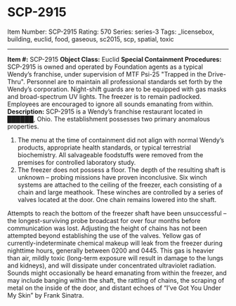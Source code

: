 # SCP-2915
Item Number: SCP-2915
Rating: 570
Series: series-3
Tags: _licensebox, building, euclid, food, gaseous, sc2015, scp, spatial, toxic

---

**Item #:** SCP-2915
**Object Class:** Euclid
**Special Containment Procedures:** SCP-2915 is owned and operated by Foundation agents as a typical Wendy’s franchise, under supervision of MTF Psi-25 "Trapped in the Drive-Thru". Personnel are to maintain all professional standards set forth by the Wendy’s corporation. Night-shift guards are to be equipped with gas masks and broad-spectrum UV lights.
The freezer is to remain padlocked.
Employees are encouraged to ignore all sounds emanating from within.
**Description:** SCP-2915 is a Wendy’s franchise restaurant located in ██████, Ohio. The establishment possesses two primary anomalous properties.
  1. The menu at the time of containment did not align with normal Wendy’s products, appropriate health standards, or typical terrestrial biochemistry. All salvageable foodstuffs were removed from the premises for controlled laboratory study.
  2. The freezer does not possess a floor. The depth of the resulting shaft is unknown – probing missions have proven inconclusive. Six winch systems are attached to the ceiling of the freezer, each consisting of a chain and large meathook. These winches are controlled by a series of valves located at the door. One chain remains lowered into the shaft.

Attempts to reach the bottom of the freezer shaft have been unsuccessful – the longest-surviving probe broadcast for over four months before communication was lost. Adjusting the height of chains has not been attempted beyond establishing the use of the valves.
Yellow gas of currently-indeterminate chemical makeup will leak from the freezer during nighttime hours, generally between 0200 and 0445. This gas is heavier than air, mildly toxic (long-term exposure will result in damage to the lungs and kidneys), and will dissipate under concentrated ultraviolet radiation.
Sounds might occasionally be heard emanating from within the freezer, and may include banging within the shaft, the rattling of chains, the scraping of metal on the inside of the door, and distant echoes of “I’ve Got You Under My Skin” by Frank Sinatra.